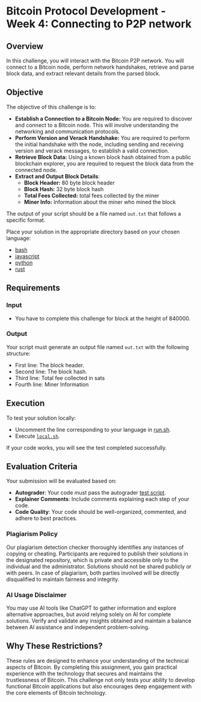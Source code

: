 # Bitcoin Protocol Development - Week 4: Connecting to P2P network

## Overview
In this challenge, you will interact with the Bitcoin P2P network. You will connect to a Bitcoin node, perform network handshakes, retrieve and parse block data, and extract relevant details from the parsed block.

## Objective
The objective of this challenge is to:
- **Establish a Connection to a Bitcoin Node:** You are required to discover and connect to a Bitcoin node. This will involve understanding the networking and communication protocols.
- **Perform Version and Verack Handshake:** You are required to perform the initial handshake with the node, including sending and receiving version and verack messages, to establish a valid connection.
- **Retrieve Block Data:** Using a known block hash obtained from a public blockchain explorer, you are required to request the block data from the connected node.
- **Extract and Output Block Details**:
  - **Block Header:** 80 byte block header
  - **Block Hash:** 32 byte block hash
  - **Total Fees Collected:** total fees collected by the miner
  - **Miner Info:** Information about the miner who mined the block

The output of your script should be a file named `out.txt` that follows a specific format.

Place your solution in the appropriate directory based on your chosen language:
- [bash](./bash/solution.sh)
- [javascript](./javascript/index.js)
- [python](./python/main.py)
- [rust](./rust/src/main.rs)

## Requirements
### Input
- You have to complete this challenge for block at the height of 840000.

### Output
Your script must generate an output file named `out.txt` with the following structure:
- First line: The block header.
- Second line: The block hash.
- Third line: Total fee collected in sats
- Fourth line: Miner Information

## Execution
To test your solution locally:
- Uncomment the line corresponding to your language in [run.sh](./run.sh).
- Execute [`local.sh`](./local.sh).

If your code works, you will see the test completed successfully.

## Evaluation Criteria
Your submission will be evaluated based on:
- **Autograder**: Your code must pass the autograder [test script](./test/sanity-checks.spec.ts).
- **Explainer Comments**: Include comments explaining each step of your code.
- **Code Quality**: Your code should be well-organized, commented, and adhere to best practices.

### Plagiarism Policy
Our plagiarism detection checker thoroughly identifies any instances of copying or cheating. Participants are required to publish their solutions in the designated repository, which is private and accessible only to the individual and the administrator. Solutions should not be shared publicly or with peers. In case of plagiarism, both parties involved will be directly disqualified to maintain fairness and integrity.

### AI Usage Disclaimer
You may use AI tools like ChatGPT to gather information and explore alternative approaches, but avoid relying solely on AI for complete solutions. Verify and validate any insights obtained and maintain a balance between AI assistance and independent problem-solving.

## Why These Restrictions?
These rules are designed to enhance your understanding of the technical aspects of Bitcoin. By completing this assignment, you gain practical experience with the technology that secures and maintains the trustlessness of Bitcoin. This challenge not only tests your ability to develop functional Bitcoin applications but also encourages deep engagement with the core elements of Bitcoin technology.